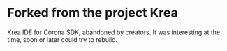 Forked from the project Krea
=============================

Krea IDE for Corona SDK, abandoned by creators.
It was interesting at the time, soon or later could try to rebuild.
